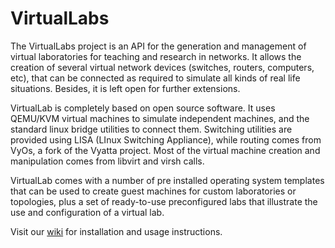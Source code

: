 # VirtualLabs

The VirtualLabs project is an API for the generation and management
of virtual laboratories for teaching and research in networks. It allows the creation
of several virtual network devices (switches, routers, computers, etc), that can be connected
as required to simulate all kinds of real life situations. Besides, it is left
open for further extensions.

VirtualLab is completely based on open source software. It uses QEMU/KVM virtual machines to simulate independent machines,
and the standard linux bridge utilities to connect them. Switching utilities are provided using LISA (LInux Switching Appliance),
while routing comes from VyOs, a fork of the Vyatta project. Most of the virtual machine creation and manipulation comes from libvirt and virsh calls.

VirtualLab comes with a number of pre installed operating system templates that can be used to create guest machines for custom laboratories
or topologies, plus a set of ready-to-use preconfigured labs that illustrate the use and configuration of a virtual lab.

Visit our [wiki](https://github.com/niclabs/VirtualLabs/wiki) for installation and usage instructions.
